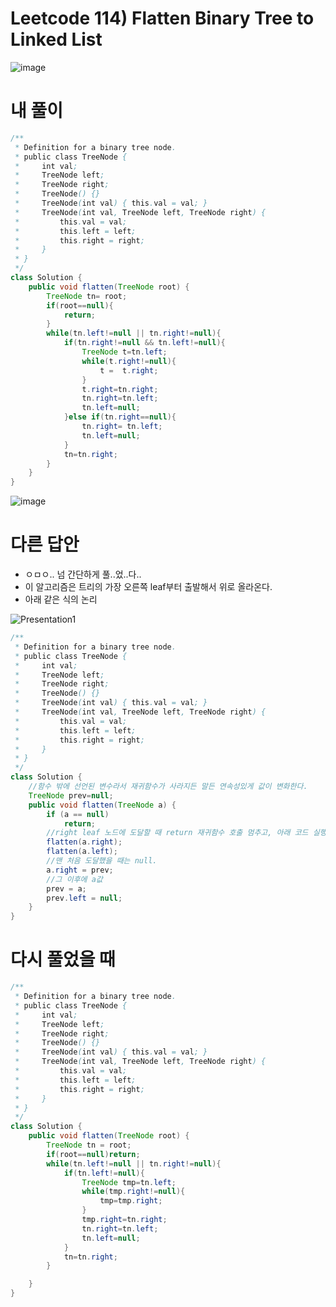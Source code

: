 # Leetcode 114) Flatten Binary Tree to Linked List

![image](https://user-images.githubusercontent.com/37058233/121576929-caa99980-c9dd-11eb-9081-68e8d307df59.png)

# 내 풀이

```java
/**
 * Definition for a binary tree node.
 * public class TreeNode {
 *     int val;
 *     TreeNode left;
 *     TreeNode right;
 *     TreeNode() {}
 *     TreeNode(int val) { this.val = val; }
 *     TreeNode(int val, TreeNode left, TreeNode right) {
 *         this.val = val;
 *         this.left = left;
 *         this.right = right;
 *     }
 * }
 */
class Solution {
    public void flatten(TreeNode root) {
        TreeNode tn= root;
        if(root==null){
            return;
        }
        while(tn.left!=null || tn.right!=null){
            if(tn.right!=null && tn.left!=null){
                TreeNode t=tn.left;
                while(t.right!=null){
                    t =  t.right;
                }
                t.right=tn.right;
                tn.right=tn.left;
                tn.left=null;
            }else if(tn.right==null){
                tn.right= tn.left;
                tn.left=null;
            }
            tn=tn.right;
        }
    }
}
```

![image](https://user-images.githubusercontent.com/37058233/121578253-553ec880-c9df-11eb-9970-de07080a6f86.png)

# 다른 답안

- ㅇㅁㅇ.. 넘 간단하게 풀..었..다.. 
- 이 알고리즘은 트리의 가장 오른쪽 leaf부터 출발해서 위로 올라온다.
- 아래 같은 식의 논리

![Presentation1](https://user-images.githubusercontent.com/37058233/121583730-79050d00-c9e5-11eb-968a-0d48d0f3e571.gif)

```java
/**
 * Definition for a binary tree node.
 * public class TreeNode {
 *     int val;
 *     TreeNode left;
 *     TreeNode right;
 *     TreeNode() {}
 *     TreeNode(int val) { this.val = val; }
 *     TreeNode(int val, TreeNode left, TreeNode right) {
 *         this.val = val;
 *         this.left = left;
 *         this.right = right;
 *     }
 * }
 */
class Solution {
    //함수 밖에 선언된 변수라서 재귀함수가 사라지든 말든 연속성있게 값이 변화한다.
    TreeNode prev=null;
    public void flatten(TreeNode a) {
        if (a == null)
            return;
        //right leaf 노드에 도달할 때 return 재귀함수 호출 멈추고, 아래 코드 실행된다.
        flatten(a.right);
        flatten(a.left);
        //맨 처음 도달했을 때는 null.
        a.right = prev;
        //그 이후에 a값
        prev = a;
        prev.left = null;
    }
}
```

# 다시 풀었을 때

```java
/**
 * Definition for a binary tree node.
 * public class TreeNode {
 *     int val;
 *     TreeNode left;
 *     TreeNode right;
 *     TreeNode() {}
 *     TreeNode(int val) { this.val = val; }
 *     TreeNode(int val, TreeNode left, TreeNode right) {
 *         this.val = val;
 *         this.left = left;
 *         this.right = right;
 *     }
 * }
 */
class Solution {
    public void flatten(TreeNode root) {
        TreeNode tn = root;
        if(root==null)return;
        while(tn.left!=null || tn.right!=null){
            if(tn.left!=null){
                TreeNode tmp=tn.left;
                while(tmp.right!=null){
                    tmp=tmp.right;
                }
                tmp.right=tn.right;
                tn.right=tn.left;
                tn.left=null;
            }
            tn=tn.right;
        }

    }
}
```

